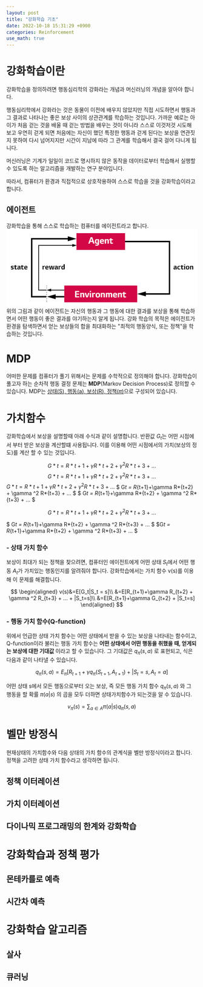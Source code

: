 ```yaml
---
layout: post
title: "강화학습 기초"
date: 2022-10-18 15:31:29 +0900
categories: Reinforcement
use_math: true
---
```


# 강화학습이란

강화학습을 정의하려면 행동심리학의 강화라는 개념과 머신러닝의 개념을 알아야 합니다.

행동심리학에서 강화라는 것은 동물이 이전에 배우지 않았지만 직접 시도하면서 행동과 그 결과로 나타나는 좋은 보상 사이의 상관관계를 학습하는 것입니다. 가까운 예로는 아이가 처음 걷는 것을 배울 때 걷는 방법을 배우는 것이 아니라 스스로 이것저것 시도해 보고 우연히 걷게 되면 처음에는 자신이 했던 특정한 행동과 걷게 된다는 보상을 연관짓지 못하여 다시 넘어지지만 시간이 지남에 따라 그 관계를 학습해서 결국 걸어 다니게 됩니다.

머신러닝은 기계가 일일이 코드로 명시하지 않은 동작을 데이터로부터 학습해서 실행할 수 있도록 하는 알고리즘을 개발하는 연구 분야입니다.

따라서, 컴퓨터가 환경과 직접적으로 상호작용하여 스스로 학습을 것을 강화학습이라고 합니다.

## 에이전트

강화학습을 통해 스스로 학습하는 컴퓨터를 에이전트라고 합니다.\
![alt text](/public/img/agent.png)\
위의 그림과 같이 에이전트는 자신의 행동과 그 행동에 대한 결과를 보상을 통해 학습하면서 어떤 행동이 좋은 결과를 야기하는지 알게 됩니다. 강화 학습의 목적은 에이전트가 환경을 탐색하면서 얻는 보상들의 합을 최대화하는 "최적의 행동양식, 또는 정책"을 학습하는 것입니다.

# MDP

어떠한 문제를 컴퓨터가 풀기 위해서는 문제를 수학적으로 정의해야 합니다. 강화학습이 풀고자 하는 순차적 행동 결정 문제는 **MDP**(Markov Decision Process)로 정의할 수 있습니다. MDP는 <u>상태(S), 행동(a), 보상(R), 정책($\pi$)</u>으로 구성되어 있습니다.

# 가치함수

강화학습에서 보상을 설명할때 아래 수식과 같이 설명합니다.
반환값 $G_t$는 어떤 시점에서 부터 받은 보상을 계산할떄 사용됩니다. 이를 이용해 어떤 시점에서의 가치(보상의 정도)를 계산 할 수 있는 것입니다.

$$ G*t = R*{t+1}+\gamma R*{t+2} + \gamma ^2 R*{t+3} + ... $$
$$G*t = R*{t+1}+\gamma R*{t+2} + \gamma ^2 R*{t+3} + ...$$
$G*t = R*{t+1}+\gamma R*{t+2} + \gamma ^2 R*{t+3} + ...$
$ G*t = R*{t+1}+\gamma R*{t+2} + \gamma ^2 R*{t+3} + ... $
$
G*t = R*{t+1}+\gamma R*{t+2} + \gamma ^2 R*{t+3} + ...
$

$$
G*t = R*{t+1}+\gamma R*{t+2} + \gamma ^2 R*{t+3} + ...
$$

$
G*t = R*{t+1}+\gamma R*{t+2} + \gamma ^2 R*{t+3} + ... $
$G*t = R*{t+1}+\gamma R*{t+2} + \gamma ^2 R*{t+3} + ...
$

### - 상태 가치 함수

보상이 최대가 되는 정책을 찾으려면, 컴퓨터인 에이전트에게 어떤 상태 $S_t$에서 어떤 행동 $A_t$가 가치있는 행동인지를 알려줘야 합니다. 강화학습에서는 가치 함수 v(s)를 이용해 이 문제를 해결합니다.

$$
\begin{aligned}
v(s)&=E[G_t|S_t = s]\\
&=E[R_{t+1}+\gamma R_{t+2} + \gamma ^2 R_{t+3} + ... + |S_t=s]\\
&=E[R_{t+1}+\gamma G_{t+2} + |S_t=s]
\end{aligned}
$$

### - 행동 가치 함수(Q-function)

위에서 언급한 상태 가치 함수는 어떤 상태에서 받을 수 있는 보상을 나타내는 함수이고, Q-function이라 불리는 행동 가치 함수는 **어떤 상태에서 어떤 행동을 취했을 때, 얻게되는 보상에 대한 기대값** 이라고 할 수 있습니다. 그 기대값은 $q_\pi(s,a)$ 로 표현되고, 식은 다음과 같이 나타낼 수 있습니다.

$$
q_\pi(s,a) = E_\pi[R_{t+1} + \gamma q_\pi(S_{t+1},A_{t+1}) + |S_t =s, A_t = a]
$$

어떤 상태 s에서 모든 행동으로부터 오는 보상, 즉 모든 행동 가치 함수 $q_\pi(s,a)$ 와 그 행동을 할 확률 $\pi(a|s)$ 의 곱을 모두 더하면 상태가치함수가 되는것을 알 수 있습니다.

$$
v_\pi(s) = \sum_{a \in A}{\pi(a|s)q_\pi(s,a)}
$$

# 벨만 방정식

현재상태의 가치함수와 다음 상태의 가치 함수의 관계식을 벨만 방정식이라고 합니다. 정책을 고려한 상태 가치 함수라고 생각하면 됩니다.

## 정책 이터레이션

## 가치 이터레이션

## 다이나믹 프로그래밍의 한계와 강화학습

# 강화학습과 정책 평가

## 몬테카를로 예측

## 시간차 예측

# 강화학습 알고리즘

## 살사

## 큐러닝
